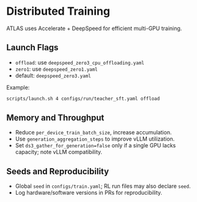 
# Distributed Training

ATLAS uses Accelerate + DeepSpeed for efficient multi-GPU training.

## Launch Flags

- `offload`: use `deepspeed_zero3_cpu_offloading.yaml`
- `zero1`: use `deepspeed_zero1.yaml`
- default: `deepspeed_zero3.yaml`

Example:

```bash
scripts/launch.sh 4 configs/run/teacher_sft.yaml offload
```

## Memory and Throughput

- Reduce `per_device_train_batch_size`, increase accumulation.
- Use `generation_aggregation_steps` to improve vLLM utilization.
- Set `ds3_gather_for_generation=false` only if a single GPU lacks capacity; note vLLM compatibility.

## Seeds and Reproducibility

- Global `seed` in `configs/train.yaml`; RL run files may also declare `seed`.
- Log hardware/software versions in PRs for reproducibility.

